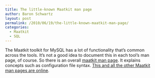 ```yaml
---
title: The little-known Maatkit man page
author: Baron Schwartz
layout: post
permalink: /2010/06/19/the-little-known-maatkit-man-page/
categories:
  - Maatkit
  - SQL
---
```

The Maatkit toolkit for MySQL has a lot of functionality that&#8217;s common across the tools. It&#8217;s not a good idea to document this in each tool&#8217;s man page, of course. So there is an overall [maatkit man page][1]. It explains concepts such as configuration file syntax. [This and all the other Maatkit man pages are online][2].

 [1]: http://www.maatkit.org/doc/maatkit.html
 [2]: http://www.maatkit.org/doc/